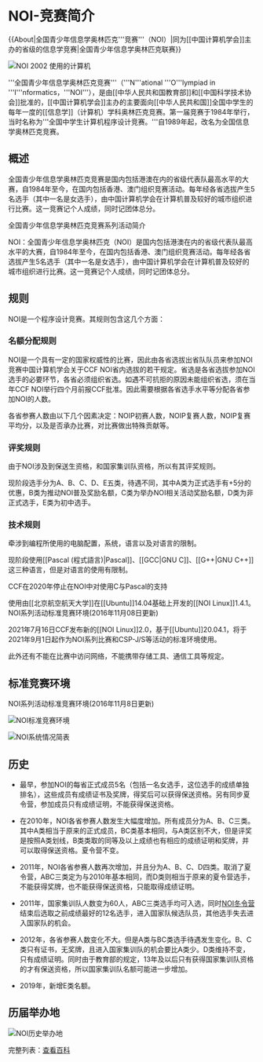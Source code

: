 # NOI-竞赛简介

{{About|全国青少年信息学奥林匹克'''竞赛'''（NOI）|同为[[中国计算机学会]]主办的省级的信息学竞赛|全国青少年信息学奥林匹克联赛}}

![NOI 2002 使用的计算机](./img/NOI_2002.jpg)

'''全国青少年信息学奥林匹克竞赛'''（'''N'''ational '''O'''lympiad in '''I'''nformatics，'''NOI'''），是由[[中华人民共和国教育部]]和[[中国科学技术协会]]批准的，[[中国计算机学会]]主办的主要面向[[中华人民共和国]]全国中学生的每年一度的[[信息学]]（计算机）学科奥林匹克竞赛。第一届竞赛于1984年举行，当时名称为'''全国中学生计算机程序设计竞赛。'''自1989年起，改名为全国信息学奥林匹克竞赛。

## 概述

全国青少年信息学奥林匹克竞赛是国内包括港澳在内的省级代表队最高水平的大赛，自1984年至今，在国内包括香港、澳门组织竞赛活动。每年经各省选拔产生5名选手（其中一名是女选手），由中国计算机学会在计算机普及较好的城市组织进行比赛。这一竞赛记个人成绩，同时记团体总分。

全国青少年信息学奥林匹克竞赛系列活动简介

NOI：全国青少年信息学奥林匹克（NOI）是国内包括港澳在内的省级代表队最高水平的大赛，自1984年至今，在国内包括香港、澳门组织竞赛活动。每年经各省选拔产生5名选手（其中一名是女选手），由中国计算机学会在计算机普及较好的城市组织进行比赛。这一竞赛记个人成绩，同时记团体总分。

## 规则 
NOI是一个程序设计竞赛。其规则包含这几个方面：
### 名额分配规则

NOI是一个具有一定的国家权威性的比赛，因此由各省选拔出省队队员来参加NOI竞赛中国计算机学会关于CCF NOI省内选拔的若干规定。省选是各省选拔参加NOI选手的必要环节，各省必须组织省选。如遇不可抗拒的原因未能组织省选，须在当年CCF NOI举行四个月前报CCF批准。因此需要根据各省选手水平等分配各省参加NOI的人数。

各省参赛人数由以下几个因素决定：NOIP初赛人数，NOIP复赛人数，NOIP复赛平均分，以及是否承办比赛，对比赛做出特殊贡献等。
### 评奖规则

由于NOI涉及到保送生资格，和国家集训队资格，所以有其评奖规则。

现阶段选手分为A、B、C、D、E五类，待遇不同，其中A类为正式选手有+5分的优惠，B类为推动NOI普及奖励名额，C类为举办NOI相关活动奖励名额，D类为非正式选手，E类为初中选手。
### 技术规则

牵涉到编程所使用的电脑配置，系统，语言以及对语言的限制。

现阶段使用[[Pascal (程式語言)|Pascal]]、[[GCC|GNU C]]、[[G++|GNU C++]]这三种语言，但是对语言的使用有限制。

CCF在2020年停止在NOI中对使用C与Pascal的支持

使用由[[北京航空航天大学]]在[[Ubuntu]]14.04基础上开发的[[NOI Linux]]1.4.1。NOI系列活动标准竞赛环境(2016年11月08日更新)


2021年7月16日CCF发布新的[[NOI Linux]]2.0，基于[[Ubuntu]]20.04.1，将于2021年9月1日起作为NOI系列比赛和CSP-J/S等活动的标准环境使用。

此外还有不能在比赛中访问网络，不能携带存储工具、通信工具等规定。

## 标准竞赛环境

NOI系列活动标准竞赛环境(2016年11月8日更新)

![NOI标准竞赛环境](./img/NOI标准竞赛环境.png)

![NOI系统情况简表](./img/NOI系统情况简表.png)

## 历史

- 最早，参加NOI的每省正式成员5名（包括一名女选手，这位选手的成绩单独排名），这些成员有成绩证书及奖牌，得奖后可以获得保送资格。另有同步夏令营，参加成员只有成绩证明，不能获得保送资格。

- 在2010年，NOI各省参赛人数发生大幅度增加。所有成员分为A、B、C三类。其中A类相当于原来的正式成员，BC类基本相同，与A类区别不大，但是评奖是按照A类划线，B类类取的同等及以上成绩也有相应的成绩证明和奖牌，并可以取得保送资格。夏令营不变。

- 2011年，NOI各省参赛人数再次增加，并且分为A、B、C、D四类。取消了夏令营，ABC三类定为与2010年基本相同，而D类则相当于原来的夏令营选手，不能获得奖牌，也不能获得保送资格，只能取得成绩证明。

- 2011年，国家集训队人数变为60人，ABC三类选手均可入选，同时[NOI冬令营](https://zh.wikipedia.org/wiki/%E5%85%A8%E5%9B%BD%E9%9D%92%E5%B0%91%E5%B9%B4%E4%BF%A1%E6%81%AF%E5%AD%A6%E5%A5%A5%E6%9E%97%E5%8C%B9%E5%85%8B%E7%AB%9E%E8%B5%9B%E5%86%AC%E4%BB%A4%E8%90%A5 "全国青少年信息学奥林匹克竞赛冬令营")结束后选取之前成绩最好的12名选手，进入国家队候选队员，其他选手失去进入国家队的机会。

- 2012年，各省参赛人数变化不大。但是A类与BC类选手待遇发生变化。B、C类只有证书，无奖牌，且进入国家集训队的机会要比A类少。D类维持不变，只有成绩证明。同时由于教育部的规定，13年及以后只有获得国家集训队资格的才有保送资格，所以国家集训队名额可能进一步增加。

- 2019年，新增E类名额。

## 历届举办地

![NOI历史举办地](./img/NOI历史举办地.png)

完整列表：[查看百科](https://zh.wikipedia.org/wiki/%E5%85%A8%E5%9B%BD%E9%9D%92%E5%B0%91%E5%B9%B4%E4%BF%A1%E6%81%AF%E5%AD%A6%E5%A5%A5%E6%9E%97%E5%8C%B9%E5%85%8B%E7%AB%9E%E8%B5%9B)
